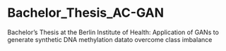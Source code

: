 # Bachelor_Thesis_AC-GAN
Bachelor’s Thesis at the Berlin Institute of Health: Application of GANs to generate synthetic DNA methylation datato overcome class imbalance
